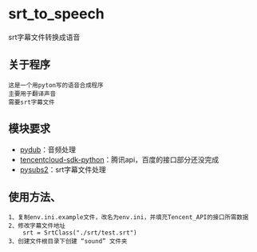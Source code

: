 # srt_to_speech
 srt字幕文件转换成语音
## 关于程序
    这是一个用pyton写的语音合成程序
    主要用于翻译声音
    需要srt字幕文件
    
## 模块要求
   - [pydub](http://pydub.com/)：音频处理
   - [tencentcloud-sdk-python](https://github.com/TencentCloud/tencentcloud-sdk-python)：腾讯api，百度的接口部分还没完成
   - [pysubs2](https://github.com/tkarabela/pysubs2)：srt字幕文件处理
   
## 使用方法、
    1、复制env.ini.example文件，改名为env.ini，并填充Tencent_API的接口所需数据
    2、修改字幕文件地址
        srt = SrtClass("./srt/test.srt")
    3、创建文件根目录下创建 “sound” 文件夹
    